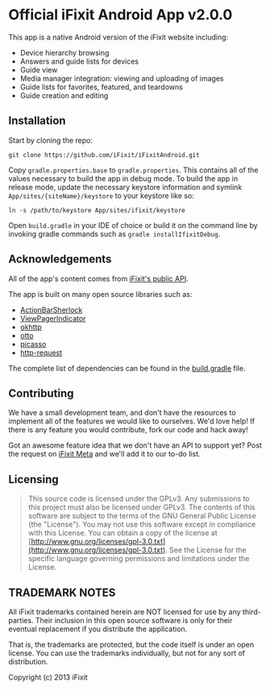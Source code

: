 Official iFixit Android App v2.0.0
===========================

This app is a native Android version of the iFixit website including:

* Device hierarchy browsing
* Answers and guide lists for devices
* Guide view
* Media manager integration: viewing and uploading of images
* Guide lists for favorites, featured, and teardowns
* Guide creation and editing

## Installation

Start by cloning the repo:

    git clone https://github.com/iFixit/iFixitAndroid.git

Copy `gradle.properties.base` to `gradle.properties`. This contains all of the
values necessary to build the app in debug mode. To build the app in release
mode, update the necessary keystore information and symlink
`App/sites/{siteName}/keystore` to your keystore like so:

    ln -s /path/to/keystore App/sites/ifixit/keystore

Open `build.gradle` in your IDE of choice or build it on the command line by
invoking gradle commands such as `gradle installIfixitDebug`.

## Acknowledgements

All of the app's content comes from [iFixit's public API](https://www.ifixit.com/api/2.0/docs).

The app is built on many open source libraries such as:

* [ActionBarSherlock](https://github.com/JakeWharton/ActionBarSherlock)
* [ViewPagerIndicator](https://github.com/JakeWharton/Android-ViewPagerIndicator)
* [okhttp](https://github.com/square/okhttp)
* [otto](https://github.com/square/otto)
* [picasso](https://github.com/square/picasso)
* [http-request](https://github.com/kevinsawicki/http-request)

The complete list of dependencies can be found in the
[build.gradle](https://github.com/iFixit/iFixitAndroid/blob/master/App/build.gradle) file.

## Contributing

We have a small development team, and don't have the resources to implement
all of the features we would like to ourselves. We'd love help! If there is
any feature you would contribute, fork our code and hack away!

Got an awesome feature idea that we don't have an API to support yet? Post the
request on [iFixit Meta](http://meta.ifixit.com) and we'll add it to our to-do list.

## Licensing

>    This source code is licensed under the GPLv3.
>    Any submissions to this project must also be licensed under GPLv3.
>    The contents of this software are subject to the terms of the GNU General Public License (the "License").
>    You may not use this software except in compliance with this License.
>    You can obtain a copy of the license at [http://www.gnu.org/licenses/gpl-3.0.txt](http://www.gnu.org/licenses/gpl-3.0.txt).
>    See the License for the specific language governing permissions and limitations under the License.


## TRADEMARK NOTES

All iFixit trademarks contained herein are NOT licensed for use by any third-parties.
Their inclusion in this open source software is only for their eventual replacement if
you distribute the application.

That is, the trademarks are protected, but the code itself is under an open license. You
can use the trademarks individually, but not for any sort of distribution.

Copyright (c) 2013 iFixit


